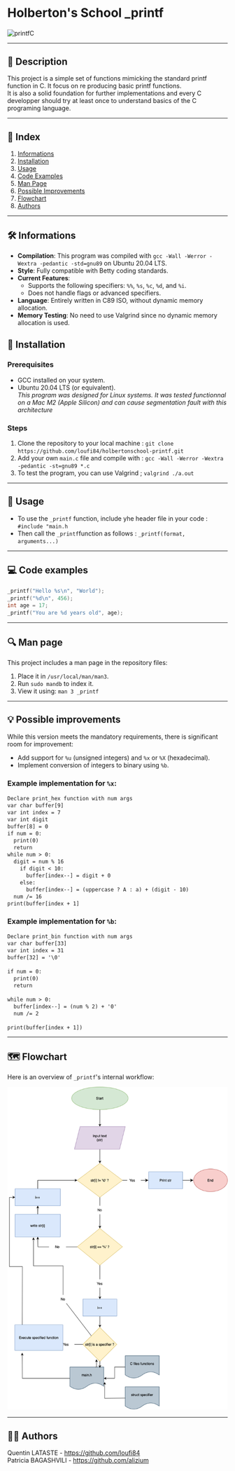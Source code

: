 # Holberton's School _printf

<img align="center" alt="printfC" width="1000" src="https://media0.giphy.com/media/v1.Y2lkPTc5MGI3NjExNm8wbTB4MzhtYm1zamZ1bjczYXR3MHk1bmJ6MGR1amZjb2oyOHNvYiZlcD12MV9pbnRlcm5hbF9naWZfYnlfaWQmY3Q9Zw/GwtfUx2P2HnvByDZdg/giphy.gif">

***

## 📝 Description
This project is a simple set of functions mimicking the standard printf function in C. It focus on re producing basic printf functions.  
It is also a solid foundation for further implementations and every C developper should try at least once to understand basics of the C programing language.

***

## 📂 Index
1. [Informations](#informations)
2. [Installation](#installation)
3. [Usage](#usage)
4. [Code Examples](#code-examples)
5. [Man Page](#man-page)
6. [Possible Improvements](#possible-improvements)
7. [Flowchart](#flowchart)
8. [Authors](#authors)

***

## 🛠️ Informations <a id="informations"></a>
- **Compilation**: This program was compiled with `gcc -Wall -Werror -Wextra -pedantic -std=gnu89` on Ubuntu 20.04 LTS.
- **Style**: Fully compatible with Betty coding standards.
- **Current Features**:
  - Supports the following specifiers: `%%`, `%s`, `%c`, `%d`, and `%i`.
  - Does not handle flags or advanced specifiers.
- **Language**: Entirely written in C89 ISO, without dynamic memory allocation.
- **Memory Testing**: No need to use Valgrind since no dynamic memory allocation is used.

## 🚀 Installation <a id="installation"></a>
### Prerequisites
- GCC installed on your system.
- Ubuntu 20.04 LTS (or equivalent).  
*This program was designed for Linux systems. It was tested functionnal on a Mac M2 (Apple Silicon) and can cause segmentation fault with this architecture*

### Steps
1. Clone the repository to your local machine : `git clone https://github.com/loufi84/holbertonschool-printf.git`
2. Add your own `main.c` file and compile with : `gcc -Wall -Werror -Wextra -pedantic -st=gnu89 *.c`
3. To test the program, you can use Valgrind ; `valgrind ./a.out`

***

## 📖 Usage <a id="usage"></a>
- To use the `_printf` function, include yhe header file in your code : `#include "main.h`
- Then call the `_printf`function as follows : `_printf(format, arguments...)`

***

## 💻 Code examples <a id="code-examples"></a>
```c
_printf("Hello %s\n", "World");  
_printf("%d\n", 456);  
int age = 17;  
_printf("You are %d years old", age);
```

***

## 🔍 Man page <a id="man-page"></a>
This project includes a man page in the repository files:
1. Place it in `/usr/local/man/man3`.
2. Run `sudo mandb` to index it.
3. View it using: `man 3 _printf`

***

## 💡 Possible improvements <a id ="possible-improvements"></a>
While this version meets the mandatory requirements, there is significant room for improvement:
- Add support for `%u` (unsigned integers) and `%x` or `%X` (hexadecimal).
- Implement conversion of integers to binary using `%b`.

### Example implementation for `%x`:
```
Declare print_hex function with num args
var char buffer[9]
var int index = 7
var int digit
buffer[8] = 0
if num = 0:
  print(0)
  return
while num > 0:
  digit = num % 16
    if digit < 10:
      buffer[index--] = digit + 0
    else:
      buffer[index--] = (uppercase ? A : a) + (digit - 10)
  num /= 16
print(buffer[index + 1]
```

### Example implementation for `%b`:
```
Declare print_bin function with num args
var char buffer[33]
var int index = 31
buffer[32] = '\0'

if num = 0:
  print(0)
  return

while num > 0:
  buffer[index--] = (num % 2) + '0'
  num /= 2

print(buffer[index + 1])
```

***

## 🗺️ Flowchart <a id="flowchart"></a>
Here is an overview of `_printf`'s internal workflow:  


![Printf Diagram](https://github.com/loufi84/holbertonschool-printf/blob/main/_printf_flowchart_final.drawio.png)

***

## 🧑‍💻 Authors <a id="authors"></a>
Quentin LATASTE - https://github.com/loufi84 \
Patricia BAGASHVILI - https://github.com/alizium 
